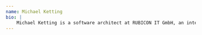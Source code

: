 ```yaml
---
name: Michael Ketting
bio: |
    Michael Ketting is a software architect at RUBICON IT GmbH, an internationally active software company headquartered in Vienna, Austria. A developer at heart, Michael has 20 years of experience in building libraries and application frameworks for enterprise solutions.
---
```

